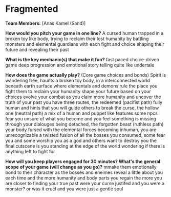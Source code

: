 # Fragmented

**Team Members:** [Anas Kamel (Sand)]

**How would you pitch your game in one line?** A cursed human trapped in a broken toy like body, trying to reclaim their lost humanity by battling monsters and elemental guardians with each fight and choice shaping their future and revealing their past

**What is the key mechanic(s) that make it fun?** fast paced choice-driven game deep progression and emotional story telling quite like undertale

**How does the game actually play?** (Core game choices and bonds) Spirit is wandering free, haunts a broken toy body, in a interconnected world beneath earth surface where elementals and demons rule the place you fight them to reclaim your humanity shape your future based on your choices evolve your combat as you claim more humanity and uncover the truth of your past you have three routes, the redeemed (pacifist path) fully human and hints that you will guide others to break the curse, the hollow one (neutral path) a mix of a human and puppet like features some npcs fear you unsure of what you become and you feel something is missing through your dialouges being detached, the forgotten beast (ruthless path) your body fursed with the elemental forces becoming inhuman, you are unrecognizable a twisted fusion of all the bosses you consumed, some fear you and some worship you as a god and others want to destroy you the final cutscene is you standing at the edge of the world wondering if there is anything left to fight for

**How will you keep players engaged for 30 minutes? What's the general scope of your game (will change as you go)?** mmake them emotionally bond to their character as the bosses and eneimes reveal a little about you each time and the more humanity and body parts you regain the more you are closer to finding your true past were your curse justifed and you were a monster? or was it cruel and you were just a gentle soul
